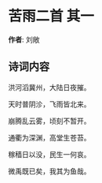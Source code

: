 # 苦雨二首  其一

**作者**: 刘敞

## 诗词内容

洪河滔冀州，大陆日夜摧。

天时普阴沴，飞雨皆北来。

崩腾乱云雾，顷刻不暂开。

通衢为深渊，高堂生苍苔。

稼穑日以没，民生一何哀。

微禹既已矣，我其为鱼哉。

